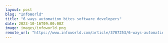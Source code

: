 ```yaml
---
layout: post
blog: "InfoWorld"
title: "6 ways automation bites software developers"
date: 2023-10-16T09:00:00Z
image: images/infoworld.png
remote_url: "https://www.infoworld.com/article/3707253/6-ways-automation-bites-software-developers.html#tk.rss_applicationdevelopment"
---
```

